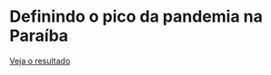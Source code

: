 # Definindo o pico da pandemia na Paraíba

[Veja o resultado](https://jaqueline.dev/covid19/covid.nb.html)
